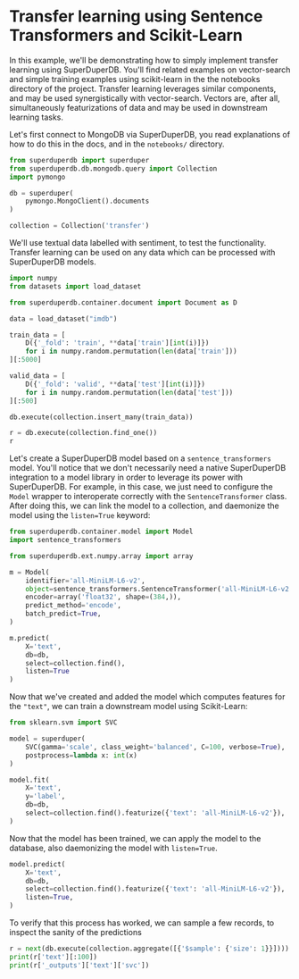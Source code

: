 # Transfer learning using Sentence Transformers and Scikit-Learn

In this example, we'll be demonstrating how to simply implement transfer learning using SuperDuperDB.
You'll find related examples on vector-search and simple training examples using scikit-learn in the 
the notebooks directory of the project. Transfer learning leverages similar components, and may be used synergistically with vector-search. Vectors are, after all, simultaneously featurizations of 
data and may be used in downstream learning tasks.

Let's first connect to MongoDB via SuperDuperDB, you read explanations of how to do this in 
the docs, and in the `notebooks/` directory.


```python
from superduperdb import superduper
from superduperdb.db.mongodb.query import Collection
import pymongo

db = superduper(
    pymongo.MongoClient().documents
)

collection = Collection('transfer')
```

We'll use textual data labelled with sentiment, to test the functionality. Transfer learning 
can be used on any data which can be processed with SuperDuperDB models.


```python
import numpy
from datasets import load_dataset

from superduperdb.container.document import Document as D

data = load_dataset("imdb")

train_data = [
    D({'_fold': 'train', **data['train'][int(i)]}) 
    for i in numpy.random.permutation(len(data['train']))
][:5000]

valid_data = [
    D({'_fold': 'valid', **data['test'][int(i)]}) 
    for i in numpy.random.permutation(len(data['test']))
][:500]

db.execute(collection.insert_many(train_data))

r = db.execute(collection.find_one())
r
```

Let's create a SuperDuperDB model based on a `sentence_transformers` model.
You'll notice that we don't necessarily need a native SuperDuperDB integration to a model library 
in order to leverage its power with SuperDuperDB. For example, in this case, we just need 
to configure the `Model` wrapper to interoperate correctly with the `SentenceTransformer` class. After doing this, we can link the model to a collection, and daemonize the model using the `listen=True` keyword:


```python
from superduperdb.container.model import Model
import sentence_transformers

from superduperdb.ext.numpy.array import array

m = Model(
    identifier='all-MiniLM-L6-v2',
    object=sentence_transformers.SentenceTransformer('all-MiniLM-L6-v2'),
    encoder=array('float32', shape=(384,)),
    predict_method='encode',
    batch_predict=True,
)

m.predict(
    X='text',
    db=db,
    select=collection.find(),
    listen=True
)
```

Now that we've created and added the model which computes features for the `"text"`, we can train a 
downstream model using Scikit-Learn:


```python
from sklearn.svm import SVC

model = superduper(
    SVC(gamma='scale', class_weight='balanced', C=100, verbose=True),
    postprocess=lambda x: int(x)
)

model.fit(
    X='text',
    y='label',
    db=db,
    select=collection.find().featurize({'text': 'all-MiniLM-L6-v2'}),
)
```

Now that the model has been trained, we can apply the model to the database, also daemonizing the model 
with `listen=True`.


```python
model.predict(
    X='text',
    db=db,
    select=collection.find().featurize({'text': 'all-MiniLM-L6-v2'}),
    listen=True,
)
```

To verify that this process has worked, we can sample a few records, to inspect the sanity of the predictions


```python
r = next(db.execute(collection.aggregate([{'$sample': {'size': 1}}])))
print(r['text'][:100])
print(r['_outputs']['text']['svc'])
```
